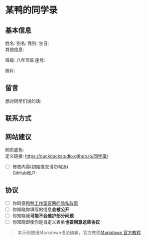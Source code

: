 # 某鸭的同学录
<!--
编写说明：
什么是注释：像我这样由&lt;!--开始，由--&gt;结束的内容就是注释。(< = &lt; | > = &gt;)
需要保留注释吗：随便，你直接用内容覆盖掉也行。
可以删除条目吗：不可以。但你可以不填写部分条目。
填写完后该怎么样：请发给我，或者邮箱Yzcbs123@163.com，或者直接在GitHub上提交拉取请求。
必须同意所有协议吗：是的。
可以在哪里看到最终效果：条目##网站建议/定义链接的链接，可能要过会才会部署。
觉得这个表单太烂了，想自己写一个表单或直接写一个页面：可以的，这个表单仅作示例。
该用什么编辑这个文件：只要能编辑文本文件的都行，建议使用支持Markdown的编辑器(例如Visual Studio Code等)，官方教程见表末。
-->
## 基本信息
姓名:<!--替换为你的姓名-->  别名:<!--替换为你的别名，例如“13哥”-->  性别:<!--替换为你的性别-->  生日:<!--可选-->  
其他信息:  
<!--其他信息(如有，像座右铭、爱好等)，可以多行，也可不填-->
<!--也可以附带一些图片，例如你的手写签名等-->

班级: 八年15班  座号:<!--可选-->  

照片: <!--建议有，可以私发或填入图片链接，格式为 ![图片描述](https://图片链接) -->  
<!--Markdown支持部分HTML代码，故你可以用如下方式控制图片大小:-->  
<!-- <img src="https://图片链接.png" alt="图片描述" width="75%" height="75%"> -->
<!--MDN文档: https://developer.mozilla.org/zh-CN/docs/Web/HTML/Element/img -->

## 留言
想对同学们说的话:  
<!--可填多行-->  

## 联系方式
<!--可填QQ、微信等，亦可填写个人网站-->  
<!--填写类似QQ等的，请填写具体的QQ号-->  
<!--也可不填-->

## 网站建议
网页底色:<!--默认为#f5f5dc(米色)-->  
定义链接: https://duckduckstudio.github.io/同学录/<!--在这里自定义，通过/来添加更多目录，默认为姓名，以/结尾-->  
- [ ] 修改内容(初始提交请勿勾选)  
GitHub账户: <!--如果有的话可以填下，用于在提交中添加贡献者，没有就不填-->  

## 协议
- [ ] 你同意[鸭鸭工作室官网的隐私政策](https://duckduckstudio.github.io/yazicbs.github.io/privacy.html)
- [ ] 你知晓你填写的信息**会被公开**
- [ ] 你知晓我**可能不会维护部分问题**
- [ ] 你知晓即使你是自定义表单**也要同意这些协议**

> 本示例使用Markdown语法编辑，官方教程[Markdown 官方教程](https://markdown.com.cn/)
